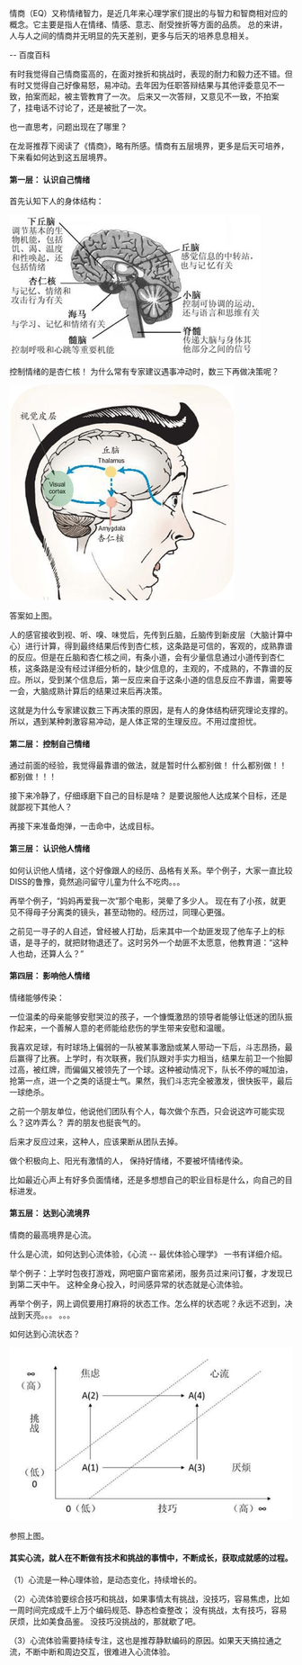情商（EQ）又称情绪智力，是近几年来心理学家们提出的与智力和智商相对应的概念。它主要是指人在情绪、情感、意志、耐受挫折等方面的品质。
总的来讲，人与人之间的情商并无明显的先天差别，更多与后天的培养息息相关。

  -- 百度百科

有时我觉得自己情商蛮高的，在面对挫折和挑战时，表现的耐力和毅力还不错。但有时又觉得自己好像易怒，易冲动。去年因为任职答辩结果与其他评委意见不一致，拍案而起，被主管教育了一次。 后来又一次答辩，又意见不一致，不拍案了，挂电话不讨论了，还是被批了一次。

也一直思考，问题出现在了哪里？

在龙哥推荐下阅读了《情商》，略有所感。情商有五层境界，更多是后天可培养，下来看如何达到这五层境界。

#### 第一层： 认识自己情绪

首先认知下人的身体结构：

![img](img/eq-1.jpg)

控制情绪的是杏仁核！ 为什么常有专家建议遇事冲动时，数三下再做决策呢？

![img](img/eq-2.png)

答案如上图。

人的感官接收到视、听、嗅、味觉后，先传到丘脑，丘脑传到新皮层（大脑计算中心）进行计算，得到最终结果后传到杏仁核，这条路是可信的，客观的，成熟靠谱的反应。但是在丘脑和杏仁核之间，有条小道，会有少量信息通过小道传到杏仁核，这条路是没有经过详细分析的，缺少信息的，主观的，不成熟的，不靠谱的反应。所以，受到某个信息后，第一反应来自于这条小道的信息反应不靠谱，需要等一会，大脑成熟计算后的结果过来后再决策。

这就是为什么专家建议数三下再决策的原因，是有人的身体结构研究理论支撑的。所以，遇到某种刺激容易冲动，是人体正常的生理反应。不用过度担忧。

#### 第二层： 控制自己情绪

通过前面的经验，我觉得最靠谱的做法，就是暂时什么都别做！ 什么都别做！！ 都别做！！！

接下来冷静了，仔细琢磨下自己的目标是啥？ 是要说服他人达成某个目标，还是就鄙视下其他人？

再接下来准备炮弹，一击命中，达成目标。

#### 第三层： 认识他人情绪

如何认识他人情绪，这个好像跟人的经历、品格有关系。举个例子，大家一直比较DISS的鲁豫，竟然追问留守儿童为什么不吃肉。。。

再举个例子，“妈妈再爱我一次”那个电影，哭晕了多少人。 现在有了小孩，就更见不得母子分离类的镜头，甚至动物的。经历过，同理心更强。

之前见一寻子的人自述，曾经被人打劫，后来其中一个劫匪发现了他车子上的标语，是寻子的，就把财物退还了。这时另外一个劫匪不太愿意，他教育道：“这种人也劫，还算人么？”

#### 第四层： 影响他人情绪

情绪能够传染：

一位温柔的母亲能够安慰哭泣的孩子，一个慷慨激昂的领导者能够让低迷的团队振作起来，一个善解人意的老师能给悲伤的学生带来安慰和温暖。

我喜欢足球，有时球场上偏弱的一队被某事激励或某人带动一下后，斗志昂扬，最后赢得了比赛。上学时，有次联赛，我们队跟对手实力相当，结果左前卫一个抬脚过高，被红牌，而偏偏又被领先了一个球。这种被动情况下，队长不停的喊加油，抢第一点，进一个之类的话提士气。果然，我们斗志完全被激发，很快扳平，最后一球绝杀。

之前一个朋友单位，他说他们团队有个人，每次做个东西，只会说这咋可能实现么？这咋弄么？ 弄的朋友也挺丧气的。

后来才反应过来，这种人，应该果断从团队去掉。

做个积极向上、阳光有激情的人， 保持好情绪，不要被坏情绪传染。 

比如最近心声上有好多负面情绪，还是多想想自己的职业目标是什么，向自己的目标进发。

#### 第五层： 达到心流境界

情商的最高境界是心流。

什么是心流，如何达到心流体验，《心流 -- 最优体验心理学》 一书有详细介绍。

举个例子：上学时包夜打游戏，网吧窗户窗帘紧闭，服务员过来问订餐，才发现已到第二天中午。 这种全身心投入，时间感异常的状态就是心流体验。

再举个例子，网上调侃要用打麻将的状态工作。怎么样的状态呢？永远不迟到，决战到天亮。。。 。。。

如何达到心流状态？

![img](img/eq-3.jpg)

参照上图。

#### 其实心流，就人在不断做有技术和挑战的事情中，不断成长，获取成就感的过程。

（1）心流是一种心理体验，是动态变化，持续增长的。

（2）心流体验要综合技巧和挑战，如果事情太有挑战，没技巧，容易焦虑，比如一周时间完成成千上万个编码规范、静态检查整改； 没有挑战，太有技巧，容易厌烦，比如美食品鉴。 没技巧没挑战的，那就歇了吧。

（3）心流体验需要持续专注，这也是推荐静默编码的原因。如果天天搞拉通之流，不断中断和周边交互，很难进入心流体验。